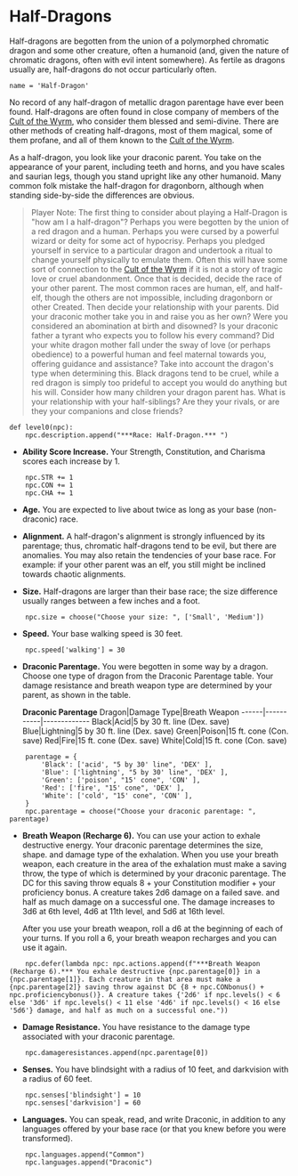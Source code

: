 # Half-Dragons
Half-dragons are begotten from the union of a polymorphed chromatic dragon and some other creature, often a humanoid (and, given the nature of chromatic dragons, often with evil intent somewhere). As fertile as dragons usually are, half-dragons do not occur particularly often. 

```
name = 'Half-Dragon'
```

No record of any half-dragon of metallic dragon parentage have ever been found. Half-dragons are often found in close company of members of the [Cult of the Wyrm](../Organizations/CultOfTheWyrm.md), who consider them blessed and semi-divine. There are other methods of creating half-dragons, most of them magical, some of them profane, and all of them known to the [Cult of the Wyrm](../Organizations/CultOfTheWyrm.md).

As a half-dragon, you look like your draconic parent. You take on the appearance of your parent, including teeth and horns, and you have scales and saurian legs, though you stand upright like any other humanoid. Many common folk mistake the half-dragon for dragonborn, although when standing side-by-side the differences are obvious. 

> Player Note: The first thing to consider about playing a Half-Dragon is "how am I a half-dragon"? Perhaps you were begotten by the union of a red dragon and a human. Perhaps you were cursed by a powerful wizard or deity for some act of hypocrisy. Perhaps you pledged yourself in service to a particular dragon and undertook a ritual to change yourself physically to emulate them. Often this will have some sort of connection to the [Cult of the Wyrm](../Organizations/CultOfTheWyrm.md) if it is not a story of tragic love or cruel abandonment. Once that is decided, decide the race of your other parent. The most common races are human, elf, and half-elf, though the others are not impossible, including dragonborn or other Created. 
> Then decide your relationship with your parents. Did your draconic mother take you in and raise you as her own? Were you considered an abomination at birth and disowned? Is your draconic father a tyrant who expects you to follow his every command? Did your white dragon mother fall under the sway of love (or perhaps obedience) to a powerful human and feel maternal towards you, offering guidance and assistance? Take into account the dragon's type when determining this. Black dragons tend to be cruel, while a red dragon is simply too prideful to accept you would do anything but his will. Consider how many children your dragon parent has. What is your relationship with your half-siblings? Are they your rivals, or are they your companions and close friends?

```
def level0(npc):
    npc.description.append("***Race: Half-Dragon.*** ")
```
* **Ability Score Increase.** Your Strength, Constitution, and Charisma scores each increase by 1.

```
    npc.STR += 1
    npc.CON += 1
    npc.CHA += 1
```

* **Age.** You are expected to live about twice as long as your base (non-draconic) race.

* **Alignment.** A half-dragon's alignment is strongly influenced by its parentage; thus, chromatic half-dragons tend to be evil, but there are anomalies. You may also retain the tendencies of your base race. For example: if your other parent was an elf, you still might be inclined towards chaotic alignments.

* **Size.** Half-dragons are larger than their base race; the size difference usually ranges between a few inches and a foot.

```
    npc.size = choose("Choose your size: ", ['Small', 'Medium'])
```

* **Speed.** Your base walking speed is 30 feet.

```
    npc.speed['walking'] = 30
```

* **Draconic Parentage.** You were begotten in some way by a dragon. Choose one type of dragon from the Draconic Parentage table. Your damage resistance and breath weapon type are determined by your parent, as shown in the table.

  **Draconic Parentage**
  Dragon|Damage Type|Breath Weapon
  ------|-----------|-------------
  Black|Acid|5 by 30 ft. line (Dex. save)
  Blue|Lightning|5 by 30 ft. line (Dex. save)
  Green|Poison|15 ft. cone (Con. save)
  Red|Fire|15 ft. cone (Dex. save)
  White|Cold|15 ft. cone (Con. save)

```
    parentage = {
        'Black': ['acid', "5 by 30' line", 'DEX' ],
        'Blue': ['lightning', "5 by 30' line", 'DEX' ],
        'Green': ['poison', "15' cone", 'CON' ],
        'Red': ['fire', "15' cone", 'DEX' ],
        'White': ['cold', "15' cone", 'CON' ],
    }
    npc.parentage = choose("Choose your draconic parentage: ", parentage)
```

* **Breath Weapon (Recharge 6).** You can use your action to exhale destructive energy. Your draconic parentage determines the size, shape. and damage type of the exhalation. When you use your breath weapon, each creature in the area of the exhalation must make a saving throw, the type of which is determined by your draconic parentage. The DC for this saving throw equals 8 + your Constitution modifier + your
proficiency bonus. A creature takes 2d6 damage on a failed save. and half as much damage on a successful one. The damage increases to 3d6 at 6th level, 4d6 at 11th level, and 5d6 at 16th level.

  After you use your breath weapon, roll a d6 at the beginning of each of your turns. If you roll a 6, your breath weapon recharges and you can use it again. 

```
    npc.defer(lambda npc: npc.actions.append(f"***Breath Weapon (Recharge 6).*** You exhale destructive {npc.parentage[0]} in a {npc.parentage[1]}. Each creature in that area must make a {npc.parentage[2]} saving throw against DC {8 + npc.CONbonus() + npc.proficiencybonus()}. A creature takes {'2d6' if npc.levels() < 6 else '3d6' if npc.levels() < 11 else '4d6' if npc.levels() < 16 else '5d6'} damage, and half as much on a successful one."))
```

* **Damage Resistance.** You have resistance to the damage type associated with your draconic parentage.

```
    npc.damageresistances.append(npc.parentage[0])
```

* **Senses.** You have blindsight with a radius of 10 feet, and darkvision with a radius of 60 feet.

```
    npc.senses['blindsight'] = 10
    npc.senses['darkvision'] = 60
```

* **Languages.** You can speak, read, and write Draconic, in addition to any languages offered by your base race (or that you knew before you were transformed).

```
    npc.languages.append("Common")
    npc.languages.append("Draconic")
```
